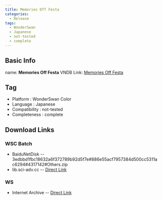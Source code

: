 ```yaml
---
title: Memories Off Festa
categories:
  - Release
tags:
  - WonderSwan
  - Japanese
  - not-tested
  - complete
---
```

## Basic Info

name: **Memories Off Festa**
VNDB Link: [Memories Off Festa](https://vndb.org/r3865)

## Tag
 - Platform : WonderSwan Color
 - Language : Japanese
 - Compatibility : not-tested
 - Completeness : complete

## Download Links
### WSC Batch
 - BaiduNetDisk
 -- 3edbbd1fbc18632a6f372789b92d5f7e#886e55acf7957384d500cc5311ac6294#4317142#Others.zip
 - lib.sci-adv.cc
 -- [Direct Link](https://pan.mcseekeri.top/api/raw/?path=/K%E7%A4%BE%E6%95%B4%E5%90%88/Others.zip)
### WS
 - Internet Archive
 -- [Direct Link](https://archive.org/download/Wonderswan201808/ROMS.zip/Memories%20of%20Festa.7z)